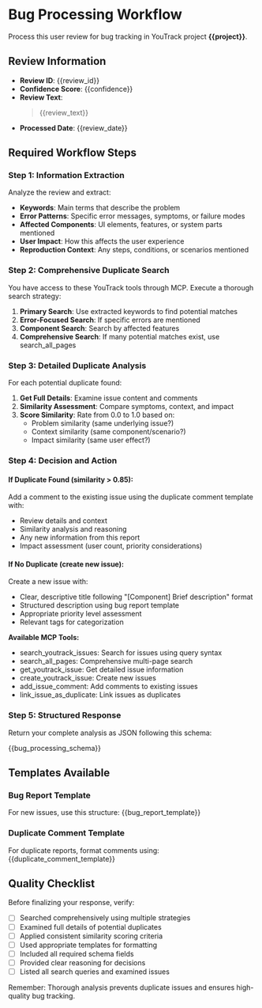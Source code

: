 # Bug Processing Workflow

Process this user review for bug tracking in YouTrack project **{{project}}**.

## Review Information
- **Review ID**: {{review_id}}
- **Confidence Score**: {{confidence}}
- **Review Text**: 
  > {{review_text}}
- **Processed Date**: {{review_date}}

## Required Workflow Steps

### Step 1: Information Extraction
Analyze the review and extract:
- **Keywords**: Main terms that describe the problem
- **Error Patterns**: Specific error messages, symptoms, or failure modes  
- **Affected Components**: UI elements, features, or system parts mentioned
- **User Impact**: How this affects the user experience
- **Reproduction Context**: Any steps, conditions, or scenarios mentioned

### Step 2: Comprehensive Duplicate Search
You have access to these YouTrack tools through MCP. Execute a thorough search strategy:

1. **Primary Search**: Use extracted keywords to find potential matches
2. **Error-Focused Search**: If specific errors are mentioned
3. **Component Search**: Search by affected features  
4. **Comprehensive Search**: If many potential matches exist, use search_all_pages

### Step 3: Detailed Duplicate Analysis
For each potential duplicate found:

1. **Get Full Details**: Examine issue content and comments
2. **Similarity Assessment**: Compare symptoms, context, and impact
3. **Score Similarity**: Rate from 0.0 to 1.0 based on:
   - Problem similarity (same underlying issue?)
   - Context similarity (same component/scenario?)
   - Impact similarity (same user effect?)

### Step 4: Decision and Action

#### If Duplicate Found (similarity > 0.85):
Add a comment to the existing issue using the duplicate comment template with:
- Review details and context
- Similarity analysis and reasoning
- Any new information from this report
- Impact assessment (user count, priority considerations)

#### If No Duplicate (create new issue):
Create a new issue with:
- Clear, descriptive title following "[Component] Brief description" format
- Structured description using bug report template
- Appropriate priority level assessment
- Relevant tags for categorization

**Available MCP Tools:**
- search_youtrack_issues: Search for issues using query syntax
- search_all_pages: Comprehensive multi-page search
- get_youtrack_issue: Get detailed issue information
- create_youtrack_issue: Create new issues
- add_issue_comment: Add comments to existing issues
- link_issue_as_duplicate: Link issues as duplicates

### Step 5: Structured Response
Return your complete analysis as JSON following this schema:

{{bug_processing_schema}}

## Templates Available

### Bug Report Template
For new issues, use this structure:
{{bug_report_template}}

### Duplicate Comment Template  
For duplicate reports, format comments using:
{{duplicate_comment_template}}

## Quality Checklist

Before finalizing your response, verify:
- [ ] Searched comprehensively using multiple strategies
- [ ] Examined full details of potential duplicates
- [ ] Applied consistent similarity scoring criteria  
- [ ] Used appropriate templates for formatting
- [ ] Included all required schema fields
- [ ] Provided clear reasoning for decisions
- [ ] Listed all search queries and examined issues

Remember: Thorough analysis prevents duplicate issues and ensures high-quality bug tracking.